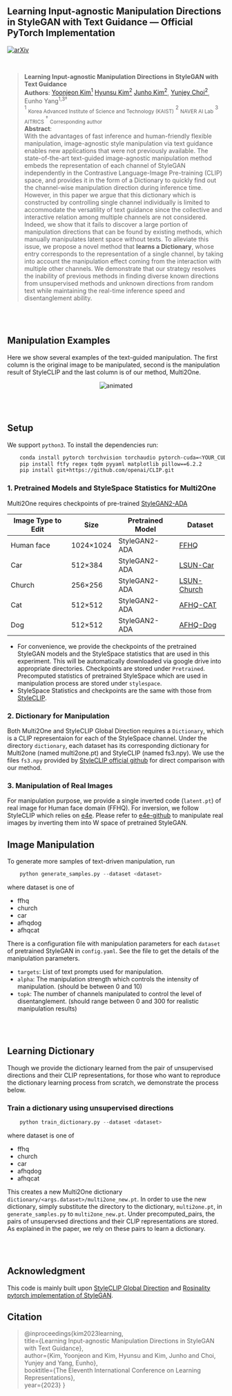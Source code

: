 
## Learning Input-agnostic Manipulation Directions in StyleGAN with Text Guidance &mdash; Official PyTorch Implementation
[![arXiv](https://img.shields.io/badge/arXiv-2302.13331-red)](https://arxiv.org/abs/2302.13331) 

<br>

> **Learning Input-agnostic Manipulation Directions in StyleGAN with Text Guidance**<br>
> **Authors**: [Yoonjeon Kim<sup>1</sup>](https://github.com/akatigre) [Hyunsu Kim<sup>2</sup>](https://github.com/blandocs) [Junho Kim<sup>2</sup>](https://github.com/taki0112), [Yunjey Choi<sup>2</sup>](https://github.com/yunjey), Eunho Yang<sup>1,3&dagger;</sup> <br>
> <sup>1</sup> <sub>Korea Advanced Institute of Science and Technology (KAIST)</sub> <sup>2</sup> <sub>NAVER AI Lab</sub>  <sup>3</sup> <sub>AITRICS</sub>
> <sup>&dagger;</sup> <sub> Corresponding author </sub> <br>
> **Abstract**: <br>
With the advantages of fast inference and human-friendly flexible manipulation, image-agnostic style manipulation via text guidance enables new applications that were not previously available. The state-of-the-art text-guided image-agnostic manipulation method embeds the representation of each channel of StyleGAN independently in the Contrastive Language-Image Pre-training (CLIP) space, and provides it in the form of a Dictionary to quickly find out the channel-wise manipulation direction during inference time. However, in this paper we argue that this dictionary which is constructed by controlling single channel individually is limited to accommodate the versatility of text guidance since the collective and interactive relation among multiple channels are not considered. Indeed, we show that it fails to discover a large portion of manipulation directions that can be found by existing methods, which manually manipulates latent space without texts. To alleviate this issue, we propose a novel method that **learns a Dictionary**, whose entry corresponds to the representation of a single channel, by taking into account the manipulation effect coming from the interaction with multiple other channels. We demonstrate that our strategy resolves the inability of previous methods in finding diverse known directions from unsupervised methods and unknown directions from random text while maintaining the real-time inference speed and disentanglement ability.

<br><br>


## Manipulation Examples

Here we show several examples of the text-guided manipulation. The first column is the original image to be manipulated, second is the manipulation result of StyleCLIP and the last column is of our method, Multi2One.


<p align="center">
  <img src="./logs/teaser.gif" alt="animated" />
</p>

<br><br>

## Setup

We support ```python3```. To install the dependencies run:

```bash
    conda install pytorch torchvision torchaudio pytorch-cuda=<YOUR_CUDA_VERSION> -c pytorch -c nvidia
    pip install ftfy regex tqdm pyyaml matplotlib pillow==6.2.2
    pip install git+https://github.com/openai/CLIP.git
```

### 1. Pretrained Models and StyleSpace Statistics for Multi2One
Multi2One requires checkpoints of pre-trained [StyleGAN2-ADA](https://github.com/NVlabs/stylegan2-ada-pytorch)


| Image Type to Edit |Size| Pretrained Model | Dataset
|---|---|---|---
| Human face |1024×1024| StyleGAN2-ADA | [FFHQ](https://arxiv.org/abs/1812.04948)
| Car |512×384| StyleGAN2-ADA | [LSUN-Car](https://www.yf.io/p/lsun)
| Church |256×256| StyleGAN2-ADA | [LSUN-Church](https://www.yf.io/p/lsun)
| Cat | 512×512 | StyleGAN2-ADA | [AFHQ-CAT](https://github.com/clovaai/stargan-v2)
| Dog | 512×512 | StyleGAN2-ADA | [AFHQ-Dog](https://github.com/clovaai/stargan-v2)

- For convenience, we provide the checkpoints of the pretrained StyleGAN models and the StyleSpace statistics that are used in this experiment. This will be automatically downloaded via google drive into appropriate directories. Checkpoints are stored under ```Pretrained```. Precomputed statistics of pretrained StyleSpace which are used in manipulation process are stored under ```stylespace```.
- StyleSpace Statistics and checkpoints are the same with those from [StyleCLIP](https://github.com/orpatashnik/StyleCLIP).

### 2. Dictionary for Manipulation
Both Multi2One and StyleCLIP Global Direction requires a `Dictionary`, which is a CLIP representaion for each of the StyleSpace channel.
Under the directory `dictionary`, each dataset has its corresponding dictionary for Multi2one (named multi2one.pt) and StyleCLIP (named fs3.npy).
We use the files `fs3.npy` provided by [StyleCLIP official github](https://github.com/orpatashnik/StyleCLIP/tree/main/global_directions/npy) for direct comparison with our method. 

### 3. Manipulation of Real Images
For manipulation purpose, we provide a single inverted code (`latent.pt`) of real image for Human face domain (FFHQ). For inversion, we follow StyleCLIP which relies on [e4e](https://arxiv.org/abs/2102.02766). Please refer to [e4e-github](https://github.com/omertov/encoder4editing) to manipulate real images by inverting them into W space of pretrained StyleGAN.

## Image Manipulation

To generate more samples of text-driven manipulation, run 

```python
    python generate_samples.py --dataset <dataset>
```

where dataset is one of 
- ffhq
- church
- car
- afhqdog
- afhqcat

There is a configuration file with manipulation parameters for each `dataset` of pretrained StyleGAN in ```config.yaml```. 
See the file to get the details of the manipulation parameters. 
- `targets`: List of text prompts used for manipulation.
- `alpha`: The manipulation strength which controls the intensity of manipulation. (should be between 0 and 10)
- `topk`: The number of channels manipulated to control the level of disentanglement. (should range between 0 and 300 for realistic manipulation results)

<br><br>

## Learning Dictionary

Though we provide the dictionary learned from the pair of unsupervised directions and their CLIP representations, for those who want to reproduce the dictionary learning process from scratch, we demonstrate the process below.

### Train a dictionary using unsupervised directions
```python
    python train_dictionary.py --dataset <dataset>
```
where dataset is one of 
- ffhq
- church
- car
- afhqdog
- afhqcat

This creates a new Multi2One dictionary `dictionary/<args.dataset>/multi2one_new.pt`. In order to use the new dictionary, simply substitute the directory to the dictionary, `multi2one.pt`, in `generate_samples.py` to `multi2one_new.pt`. 
Under precomputed_pairs, the pairs of unsupervsed directions and their CLIP representations are stored. As explained in the paper, we rely on these pairs to learn a dictionary.

<br><br>

## Acknowledgment
This code is mainly built upon [StyleCLIP Global Direction](https://github.com/orpatashnik/StyleCLIP/tree/main/global_directions) and [Rosinality pytorch implementation of StyleGAN](https://github.com/rosinality/stylegan2-pytorch/).

## Citation

> @inproceedings{kim2023learning, <br>
> title={Learning Input-agnostic Manipulation Directions in StyleGAN with Text Guidance}, <br>
> author={Kim, Yoonjeon and Kim, Hyunsu and Kim, Junho and Choi, Yunjey and Yang, Eunho}, <br>
> booktitle={The Eleventh International Conference on Learning Representations}, <br>
> year={2023}
}
